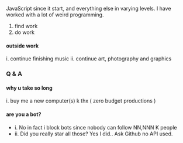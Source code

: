 JavaScript since it start, and everything else in varying levels. I have worked with a lot of weird programming. 

1. find work 
2. do work

#### outside work
i. continue finishing music
ii. continue art, photography and graphics

### Q & A
#### why u take so long
i. buy me a new computer(s) k thx ( zero budget productions )
#### are you a bot?
- i. No in fact i block bots since nobody can follow NN,NNN K people
- ii. Did you really star all those? Yes I did.. Ask Github no API used. 
